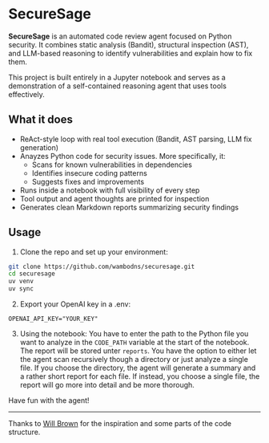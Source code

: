 # SecureSage

**SecureSage** is an automated code review agent focused on Python security. It combines static analysis (Bandit), structural inspection (AST), and LLM-based reasoning to identify vulnerabilities and explain how to fix them.

This project is built entirely in a Jupyter notebook and serves as a demonstration of a self-contained reasoning agent that uses tools effectively.

## What it does

- ReAct-style loop with real tool execution (Bandit, AST parsing, LLM fix generation)
- Anayzes Python code for security issues. More specifically, it:
  - Scans for known vulnerabilities in dependencies
  - Identifies insecure coding patterns
  - Suggests fixes and improvements
- Runs inside a notebook with full visibility of every step
- Tool output and agent thoughts are printed for inspection
- Generates clean Markdown reports summarizing security findings

## Usage

1. Clone the repo and set up your environment:

```bash
git clone https://github.com/wambodns/securesage.git
cd securesage
uv venv
uv sync
```

2. Export your OpenAI key in a .env:
```
OPENAI_API_KEY="YOUR_KEY"
```

3. Using the notebook:
You have to enter the path to the Python file you want to analyze in the `CODE_PATH` variable at the start of the notebook. The report will be stored unter `reports`.
You have the option to either let the agent scan recursively though a directory or just analyze a single file. If you choose the directory, the agent will generate a summary and a rather short report for each file.
If instead, you choose a single file, the report will go more into detail and be more thorough.

Have fun with the agent!

---
Thanks to [Will Brown](https://x.com/willccbb) for the inspiration and some parts of the code structure.